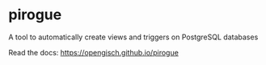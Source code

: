 # pirogue
A tool to automatically create views and triggers on PostgreSQL databases

Read the docs: https://opengisch.github.io/pirogue


